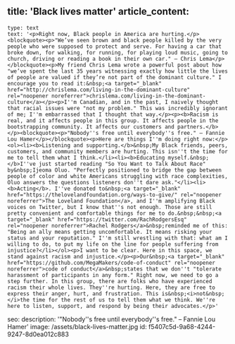 title: 'Black lives matter'
article_content:
  -
    type: text
    text: '<p>Right now, Black people in America are hurting.</p><blockquote><p>"We’ve seen brown and black people killed by the very people who were supposed to protect and serve. For having a car that broke down, for walking, for running, for playing loud music, going to church, driving or reading a book in their own car." – Chris Lema</p></blockquote><p>My friend Chris Lema wrote a powerful post about how "we’ve spent the last 35 years witnessing exactly how little the lives of people are valued if they’re not part of the dominant culture." I encourage you to read it:&nbsp;<a target="_blank" href="http://chrislema.com/living-in-the-dominant-culture" rel="noopener noreferrer">chrislema.com/living-in-the-dominant-culture</a></p><p>I''m Canadian, and in the past, I naively thought that racial issues were "not my problem." This was incredibly ignorant of me; I''m embarrassed that I thought that way.</p><p><b>Racism is real, and it affects people in this group. It affects people in the bootstrapping community. It affects our customers and partners.</b></p><blockquote><p>"Nobody''s free until everybody''s free." – Fannie Lou Hamer</p></blockquote><p>Here are things I''m doing right now:</p><ol><li><b>Listening and supporting.</b>&nbsp;My Black friends, peers, customers, and community members are hurting. This isn''t the time for me to tell them what I think.</li><li><b>Educating myself.&nbsp;</b>I''ve just started reading "So You Want to Talk About Race" by&nbsp;Ijeoma Oluo. "Perfectly positioned to bridge the gap between people of color and white Americans struggling with race complexities, Oluo answers the questions listeners don''t dare ask."</li><li><b>Acting</b>. I''ve donated to&nbsp;<a target="_blank" href="https://thelovelandfoundation.org/ways-to-give/" rel="noopener noreferrer">The Loveland Foundation</a>, and I''m amplifying Black voices on Twitter, but I know that''s not enough. Those are still pretty convenient and comfortable things for me to do.&nbsp;&nbsp;<a target="_blank" href="https://twitter.com/RachRodgersEsq" rel="noopener noreferrer">Rachel Rodgers</a>&nbsp;reminded me of this: "Being an ally means getting uncomfortable. It means risking your status and your reputation." I''m still wrestling with that: what am I willing to do, to put my life on the line for people suffering from injustice?</li></ol><p>I want to be clear. Here in this space, we stand against racism and injustice.</p><p>Our&nbsp;<a target="_blank" href="https://github.com/MegaMakers/code-of-conduct" rel="noopener noreferrer">code of conduct</a>&nbsp;states that we don''t "tolerate harassment of participants in any form." Right now, we need to go a step further. In this group, there are folks who have experienced racism their whole lives. They''re hurting. Here, they are free to express their anger, hurt, and frustration. This is&nbsp;<i>not&nbsp;</i>the time for the rest of us to tell them what we think. We''re here to listen, support, and respond by being their advocates.</p>'
seo:
  description: '"Nobody''s free until everybody''s free." – Fannie Lou Hamer'
  image: /assets/black-lives-matter.jpg
id: f5407c5d-9a68-4244-9247-8d0ea012c883
